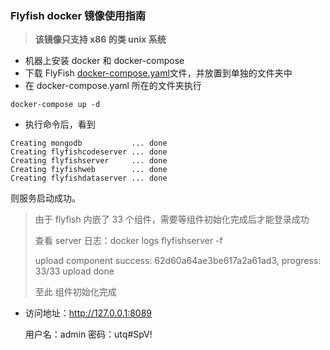 ### Flyfish docker 镜像使用指南

> **该镜像只支持 x86 的类 unix 系统**

- 机器上安装 docker 和 docker-compose
- 下载 FlyFish [docker-compose.yaml](https://github.com/CloudWise-OpenSource/FlyFish/releases/download/FlyFish-2.2.1/docker-compose.yaml)文件，并放置到单独的文件夹中
- 在 docker-compose.yaml 所在的文件夹执行

```shell
docker-compose up -d
```

- 执行命令后，看到

```shell
Creating mongodb           ... done
Creating flyfishcodeserver ... done
Creating flyfishserver     ... done
Creating fiyfishweb        ... done
Creating flyfishdataserver ... done
```

则服务启动成功。

> 由于 flyfish 内嵌了 33 个组件，需要等组件初始化完成后才能登录成功
>
> 查看 server 日志：docker logs flyfishserver -f
>
> upload component success: 62d60a64ae3be617a2a61ad3, progress: 33/33
> upload done
>
> 至此 组件初始化完成

- 访问地址：http://127.0.0.1:8089

  用户名：admin 密码：utq#SpV!
